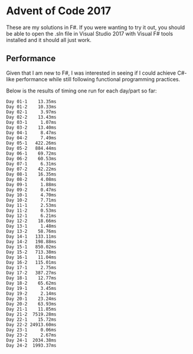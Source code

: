 # Advent of Code 2017

These are my solutions in F#. If you were wanting to try it out, you should be able to open the .sln file in Visual Studio 2017 with Visual F# tools installed and it should all just work.

## Performance

Given that I am new to F#, I was interested in seeing if I could achieve C#-like performance while still following functional programming practices.

Below is the results of timing one run for each day/part so far:

	Day 01-1    13.35ms
	Day 01-2    10.33ms
	Day 02-1     3.97ms
	Day 02-2    13.43ms
	Day 03-1     1.07ms
	Day 03-2    13.40ms
	Day 04-1     8.47ms
	Day 04-2     7.49ms
	Day 05-1   422.26ms
	Day 05-2   884.44ms
	Day 06-1    69.72ms
	Day 06-2    60.53ms
	Day 07-1     6.31ms
	Day 07-2    42.22ms
	Day 08-1    16.35ms
	Day 08-2     4.08ms
	Day 09-1     1.88ms
	Day 09-2     0.47ms
	Day 10-1     4.70ms
	Day 10-2     7.71ms
	Day 11-1     2.53ms
	Day 11-2     0.53ms
	Day 12-1     6.21ms
	Day 12-2    18.66ms
	Day 13-1     1.48ms
	Day 13-2    58.76ms
	Day 14-1   133.11ms
	Day 14-2   198.88ms
	Day 15-1   850.02ms
	Day 15-2   713.38ms
	Day 16-1    11.04ms
	Day 16-2   115.01ms
	Day 17-1     2.75ms
	Day 17-2   387.27ms
	Day 18-1    12.77ms
	Day 18-2    65.62ms
	Day 19-1     3.45ms
	Day 19-2     2.14ms
	Day 20-1    23.24ms
	Day 20-2    63.93ms
	Day 21-1    11.85ms
	Day 21-2  7519.28ms
	Day 22-1    15.72ms
	Day 22-2 24913.60ms
	Day 23-1     0.06ms
	Day 23-2     2.67ms
	Day 24-1  2034.38ms
	Day 24-2  1993.37ms